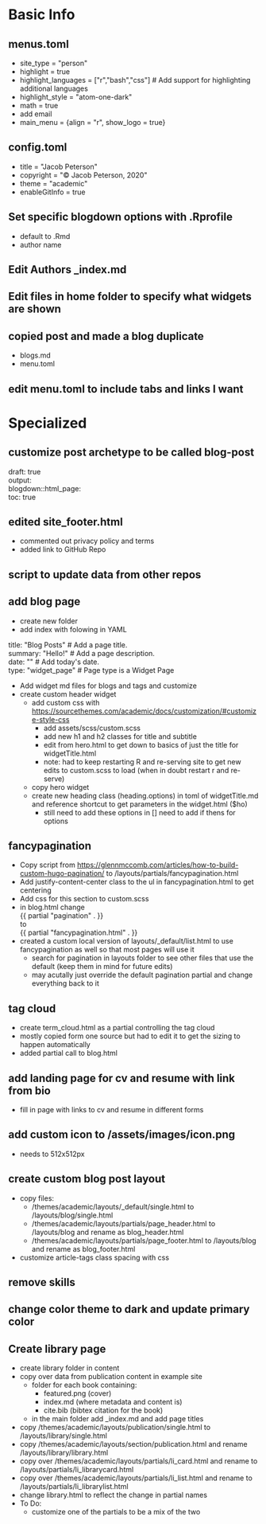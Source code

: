 # Basic Info

## menus.toml

* site_type = "person"
* highlight = true
* highlight_languages = ["r","bash","css"]  # Add support for highlighting additional languages
* highlight_style = "atom-one-dark"
* math = true
* add email
* main_menu = {align = "r", show_logo = true}

## config.toml

* title = "Jacob Peterson"
* copyright = "&copy; Jacob Peterson, 2020"
* theme = "academic"
* enableGitInfo = true

## Set specific blogdown options with .Rprofile
* default to .Rmd
* author name

## Edit Authors \_index.md

## Edit files in home folder to specify what widgets are shown

## copied post and made a blog duplicate
* blogs.md
* menu.toml

## edit menu.toml to include tabs and links I want

# Specialized

## customize post archetype to be called blog-post

draft: true  
output:  
  blogdown::html_page:  
    toc: true


## edited site_footer.html
*	commented out privacy policy and terms
* added link to GitHub Repo

## script to update data from other repos

## add blog page
* create new folder
* add index with folowing in YAML

title: "Blog Posts"  # Add a page title.  
summary: "Hello!"  # Add a page description.  
date: ""  # Add today's date.  
type: "widget_page"  # Page type is a Widget Page  

* Add widget md files for blogs and tags and customize
* create custom header widget
  - add custom css with https://sourcethemes.com/academic/docs/customization/#customize-style-css
    - add assets/scss/custom.scss
    - add new h1 and h2 classes for title and subtitle
    - edit from hero.html to get down to basics of just the title for widgetTitle.html
    - note: had to keep restarting R and re-serving site to get new edits to custom.scss to load (when in doubt restart r and re-serve)
  - copy hero widget
  - create new heading class (heading.options) in toml of widgetTitle.md and reference shortcut to get parameters in the widget.html ($ho)
    - still need to add these options in
  [] need to add if thens for options


## fancypagination
* Copy script from https://glennmccomb.com/articles/how-to-build-custom-hugo-pagination/ to /layouts/partials/fancypagination.html
* Add justify-content-center class to the ul in fancypagination.html to get centering
* Add css for this section to custom.scss
* in blog.html change  
{{ partial "pagination" . }}  
to  
{{ partial "fancypagination.html" . }}  
* created a custom local version of layouts/\_default/list.html to use fancypagination as well so that most pages will use it
  - search for pagination in layouts folder to see other files that use the default (keep them in mind for future edits)
  - may acutally just override the default pagination partial and change everything back to it

## tag cloud
* create term_cloud.html as a partial controlling the tag cloud
* mostly copied form one source but had to edit it to get the sizing to happen automatically
* added partial call to blog.html

## add landing page for cv and resume with link from bio
* fill in page with links to cv and resume in different forms

## add custom icon to /assets/images/icon.png
* needs to 512x512px

## create custom blog post layout
* copy files:
  - /themes/academic/layouts/\_default/single.html to /layouts/blog/single.html
  - /themes/academic/layouts/partials/page_header.html to /layouts/blog and rename as blog_header.html
  - /themes/academic/layouts/partials/page_footer.html to /layouts/blog and rename as blog_footer.html
* customize article-tags class spacing with css

## remove skills

## change color theme to dark and update primary color

## Create library page
* create library folder in content
* copy over data from publication content in example site
  - folder for each book containing:
    - featured.png (cover)
    - index.md (where metadata and content is)
    - cite.bib (bibtex citation for the book)
  - in the main folder add \_index.md and add page titles
* copy /themes/academic/layouts/publication/single.html to /layouts/library/single.html
* copy /themes/academic/layouts/section/publication.html and rename /layouts/library/library.html
* copy over /themes/academic/layouts/partials/li_card.html and rename to /layouts/partials/li_librarycard.html  
* copy over /themes/academic/layouts/partials/li_list.html and rename to /layouts/partials/li_librarylist.html
* change library.html to reflect the change in partial names
* To Do:
  - customize one of the partials to be a mix of the two





